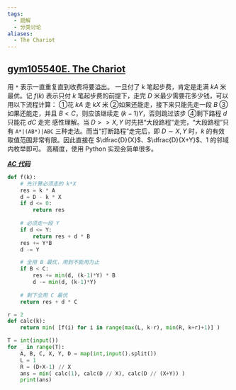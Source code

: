 ```yaml
---
tags:
  - 题解
  - 分类讨论
aliases:
  - The Chariot
---
```

## [gym105540E. The Chariot](https://codeforces.com/gym/105540/problem/E)

用 $\texttt{*}$ 表示一直重复直到收费将要溢出。
一旦付了 $k$ 笔起步费，肯定是走满 $kA$ 米最优。记 $f(k)$ 表示只付 $k$ 笔起步费的前提下，走完 $D$ 米最少需要花多少钱，可以用以下流程计算：
①花 $kA$ 走 $kX$ 米
②如果还能走，接下来只能先走一段 $B$
③如果还能走，并且 $B<C$，则应该继续走 $(k-1)Y$，否则跳过该步
④剩下路程 $d$ 只能花 $dC$ 走完
感性理解。当 $D>>X,Y$ 时先把“大段路程”走完，“大段路程”只有 $\texttt{A*|(AB*)|ABC}$ 三种走法。而当“打断路程”走完后，即 $D\sim X,Y$ 时，$k$ 的有效取值范围非常有限。因此直接在 $\dfrac{D}{X}$、$\dfrac{D}{X+Y}$、$1$ 的邻域内枚举即可。
高精度，使用 Python 实现会简单很多。

[***AC 代码***](https://codeforces.com/gym/105540/submission/335704126)

```python
def f(k):
    # 先计算必须走的 k*X
    res = k * A
    d = D - k * X
    if d <= 0:
        return res
    
    # 必须走一段 Y
    if d <= Y:
        return res + d * B
    res += Y*B
    d -= Y

    # 全用 B 最优，用到不能用为止
    if B < C:
        res += min(d, (k-1)*Y) * B
        d -= min(d, (k-1)*Y)
    
    # 剩下全用 C 最优
    return res + d * C

r = 2
def calc(k):
    return min( [f(i) for i in range(max(L, k-r), min(R, k+r)+1)] ) 

T = int(input())
for _ in range(T):
    A, B, C, X, Y, D = map(int,input().split())
    L = 1
    R = (D+X-1) // X
    ans = min( calc(1), calc(D // X), calc(D // (X+Y)) )
    print(ans)
```
